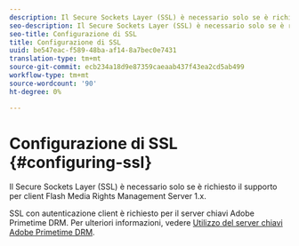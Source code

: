 ```yaml
---
description: Il Secure Sockets Layer (SSL) è necessario solo se è richiesto il supporto per client Flash Media Rights Management Server 1.x.
seo-description: Il Secure Sockets Layer (SSL) è necessario solo se è richiesto il supporto per client Flash Media Rights Management Server 1.x.
seo-title: Configurazione di SSL
title: Configurazione di SSL
uuid: be547eac-f589-48ba-af14-8a7bec0e7431
translation-type: tm+mt
source-git-commit: ecb234a18d9e87359caeaab437f43ea2cd5ab499
workflow-type: tm+mt
source-wordcount: '90'
ht-degree: 0%

---
```



# Configurazione di SSL {#configuring-ssl}

Il Secure Sockets Layer (SSL) è necessario solo se è richiesto il supporto per client Flash Media Rights Management Server 1.x.

SSL con autenticazione client è richiesto per il server chiavi  Adobe Primetime DRM. Per ulteriori informazioni, vedere [Utilizzo del server chiavi  Adobe Primetime DRM](../../using-the-drm-key-server/requirements.md).
